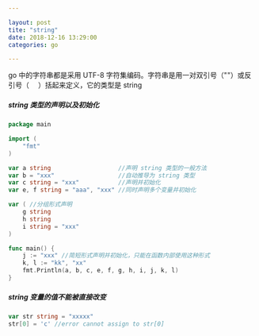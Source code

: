 ```yaml
---

layout: post
tite: "string"
date: 2018-12-16 13:29:00
categories: go

---
```


go 中的字符串都是采用 UTF-8 字符集编码。字符串是用一对双引号（""）或反引号（`  ` ）括起来定义，它的类型是 string

##### string 类型的声明以及初始化
``` go
package main

import (
	"fmt"
)

var a string                   //声明 string 类型的一般方法
var b = "xxx"                  //自动推导为 string 类型
var c string = "xxx"           //声明并初始化
var e, f string = "aaa", "xxx" //同时声明多个变量并初始化

var ( //分组形式声明
	g string
	h string
	i string = "xxx"
)

func main() {
	j := "xxx" //简短形式声明并初始化，只能在函数内部使用这种形式
	k, l := "kk", "xx"
	fmt.Println(a, b, c, e, f, g, h, i, j, k, l)
}
```

##### string 变量的值不能被直接改变
``` go
var str string = "xxxxx"
str[0] = 'c' //error cannot assign to str[0]
```

